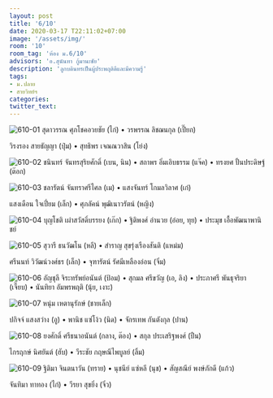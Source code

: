 ```yaml
---
layout: post
title: '6/10'
date: 2020-03-17 T22:11:02+07:00
image: '/assets/img/'
room: '10'
room_tag: 'ห้อง ม.6/10'
advisors: 'อ.สุนันทา กู้มานะชัย'
description: 'ลูกบดินทรเป็นผู้ประพฤติดีและมีความรู้'
tags:
- ม.ปลาย
- สายวิทย์ฯ
categories:
twitter_text:
---
```

![610-01](https://res.cloudinary.com/sdees-reallife/image/upload/c_fit,w_760/v1584462472/610-01.png)
สุดาวรรณ ศุภโชคอวยชัย (ไก่) • วรพรรณ ลิชฌนกุล (เปี๊ยก)

วิรงรอง สายธัญญา (ปุ๋ม) • สุทธิพร เจณณวาสิน (โย่ง)

![610-02](https://res.cloudinary.com/sdees-reallife/image/upload/c_fit,w_760/v1584462469/610-02.png)
ชนินทร์ จันทรสุริยศักดิ์ (เบน, นิน) • สถาพร อิ่มเอิบธรรม (แจ๊ค) • ทรงยศ ปั้นประดิษฐ์ (ต๊อก)

![610-03](https://res.cloudinary.com/sdees-reallife/image/upload/c_fit,w_760/v1584462477/610-03.png)
ชลารัตน์ จันทราศรีไศล (เม) • แสงจันทร์ โกมลวิลาศ (เก๋)

แสงเดือน ใจเปี่ยม (เล็ก) • ศุภลัคน์ พุฒิเนาวรัตน์ (หญิง)

![610-04](https://res.cloudinary.com/sdees-reallife/image/upload/c_fit,w_760/v1584462467/610-04.png)
บุญโชติ เผ่าสวัสดิ์บรรยง (เก๊ก) • ฐิติพงศ์ อำนวย (อ๋อย, ทุย) • ประมุข เอื้อพัฒนาพานิชย์

![610-05](https://res.cloudinary.com/sdees-reallife/image/upload/c_fit,w_760/v1584462484/610-05.png)
สุวารี ธนวัฒโน (หลี) • สำราญ สุขรุ่งเรืองสันติ (แหม่ม)

ศรีนนท์ วิวัฒน์วงศ์ธร (เล็ก) • จุฑารัตน์ รัศมีเหลืองอ่อน (จิ๋ม)

![610-06](https://res.cloudinary.com/sdees-reallife/image/upload/c_fit,w_760/v1584462529/610-06.png)
อัญชุลี จิระทรัพย์อนันต์ (ป้อม) • สุกมล ศรีขวัญ (เอ, ลิง) • ประภาศรี พันธุจริยา (เจี๊ยบ) • นันทิยา อัมพรพฤติ (นุ้ย, เงาะ)

![610-07](https://res.cloudinary.com/sdees-reallife/image/upload/c_fit,w_760/v1584462488/610-07.png)
หนุ่ม เหตานุรักษ์ (ชายเล็ก)

ปกิจจ์ แสงสว่าง (อู) • พานิช แซ่โง้ว (นิด) • จักรเทพ กันตังกุล (ปาน)

![610-08](https://res.cloudinary.com/sdees-reallife/image/upload/c_fit,w_760/v1584462477/610-08.png)
ยงศักดิ์ ศรีธนาอนันต์ (กลาง, ต๊อง) • สกุล ประเสริฐพงศ์ (ปืน)

ไกรฤกษ์ นิศยันต์ (ฮับ) • วีระชัย กฤษณีไพบูลย์ (ลิ้ม)

![610-09](https://res.cloudinary.com/sdees-reallife/image/upload/c_fit,w_760/v1584462486/610-09.png)
ฐิติมา จินตนาวัน (ทราย) • นุชนีย์ แซ่หลี (นุช) • สัญสณีย์ พงษ์ภักดี (แก้ว)

จันทิมา ทาทอง (ไก่) • วีรยา สุขยิ่ง (จิ๋ว)
